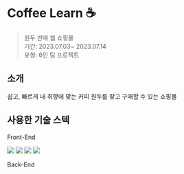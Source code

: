 # Coffee Learn ☕️

<blockquote>
  원두 판매 웹 쇼핑몰<br>
  기간: 2023.07.03~ 2023.07.14<br>
  유형: 6인 팀 프로젝트
</blockquote>

<h2>소개</h2>
<p>쉽고, 빠르게 내 취향에 맞는 커피 원두를 찾고 구매할 수 있는 쇼핑몰</p>

<h2>사용한 기술 스텍</h2>

<p>Front-End</p>

<img src ="https://img.shields.io/badge/HTML5-E34F26.svg?&style=flat&logo=HTML5&logoColor=white"/> <img src ="https://img.shields.io/badge/CSS3-1572B6.svg?&style=flat&logo=CSS3&logoColor=white"/> <img src ="https://img.shields.io/badge/JavaScriipt-F7DF1E.svg?&style=flat&logo=JavaScript&logoColor=black"/> <img src="https://img.shields.io/badge/jquery-0769AD?style=flat&logo=jquery&logoColor=white"/>

<p>Back-End</p>


